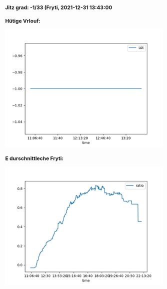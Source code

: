 ### Jitz grad: -1/33 (Fryti, 2021-12-31 13:43:00

### Hütige Vrlouf:
![Graph](Today.png)

### E durschnittleche Fryti:
![Graph](Fryti.png)